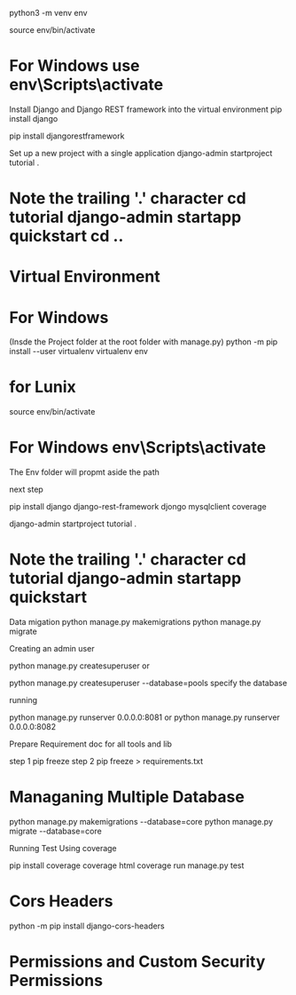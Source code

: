python3 -m venv env 

source env/bin/activate   
# For Windows use env\Scripts\activate

Install Django and Django REST framework into the virtual environment
pip install django 

pip install djangorestframework

Set up a new project with a single application
django-admin startproject tutorial . 
# Note the trailing '.' character cd tutorial django-admin startapp quickstart cd ..

# Virtual Environment

# For Windows

(Insde the Project folder at the root folder with manage.py) python -m pip install --user virtualenv virtualenv env

# for Lunix 

source env/bin/activate

# For Windows env\Scripts\activate

The Env folder will propmt aside the path

next step

pip install django django-rest-framework djongo mysqlclient coverage

django-admin startproject tutorial . 

# Note the trailing '.' character cd tutorial django-admin startapp quickstart

Data migation
python manage.py makemigrations python manage.py migrate

Creating an admin user

python manage.py createsuperuser or

python manage.py createsuperuser --database=pools specify the database

running

python manage.py runserver 0.0.0.0:8081 or  python manage.py runserver 0.0.0.0:8082 

Prepare Requirement doc for all tools and lib

step 1 pip freeze step 2 pip freeze > requirements.txt

# Managaning Multiple Database


python manage.py makemigrations --database=core
python manage.py migrate --database=core

Running Test Using coverage

pip install coverage
coverage html
coverage run manage.py test

# Cors Headers

python -m pip install django-cors-headers


# Permissions and Custom Security Permissions


